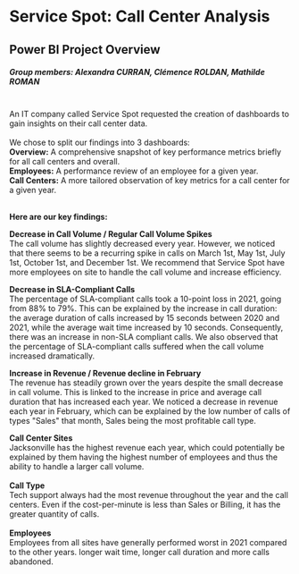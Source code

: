 # Service Spot: Call Center Analysis

<h2>Power BI Project Overview</h2> 
<h5>Group members: Alexandra CURRAN, Clémence ROLDAN, Mathilde ROMAN</h5>

</br>
An IT company called Service Spot requested the creation of dashboards to gain insights on their call center data.</br></br>
We chose to split our findings into 3 dashboards:</br>
<strong>Overview:</strong>	A comprehensive snapshot of key performance metrics briefly for all call centers and overall.</br>
<strong>Employees:</strong>	A performance review of an employee for a given year.</br>
<strong>Call Centers:</strong>	A more tailored observation of key metrics for a call center for a given year.</br></br>

<strong>Here are our key findings:</strong>

<strong>Decrease in Call Volume / Regular Call Volume Spikes</strong></br>
The call volume has slightly decreased every year. However, we noticed that there seems to be a recurring spike in calls on March 1st, May 1st, July 1st, October 1st, and December 1st. We recommend that Service Spot have more employees on site to handle the call volume and increase efficiency.

<strong>Decrease in SLA-Compliant Calls</strong></br>
The percentage of SLA-compliant calls took a 10-point loss in 2021, going from 88% to 79%. This can be explained by the increase in call duration: the average duration of calls increased by 15 seconds between 2020 and 2021, while the average wait time increased by 10 seconds. Consequently, there was an increase in non-SLA compliant calls.
We also observed that the percentage of SLA-compliant calls suffered when the call volume increased dramatically.

<strong>Increase in Revenue / Revenue decline in February</strong></br>
The revenue has steadily grown over the years despite the small decrease in call volume. This is linked to the increase in price and average call duration that has increased each year.
We noticed a decrease in revenue each year in February, which can be explained by the low number of calls of types "Sales" that month, Sales being the most profitable call type.

<strong>Call Center Sites</strong></br>
Jacksonville has the highest revenue each year, which could potentially be explained by them having the highest number of employees and thus the ability to handle a larger call volume.</br></br>
<strong>Call Type</strong></br>
Tech support always had the most revenue throughout the year and the call centers. Even if the cost-per-minute is less than Sales or Billing, it has the greater quantity of calls.</br></br>
<strong>Employees</strong></br>
Employees from all sites have generally performed worst in 2021 compared to the other years. longer wait time, longer call duration and more calls abandoned. 
